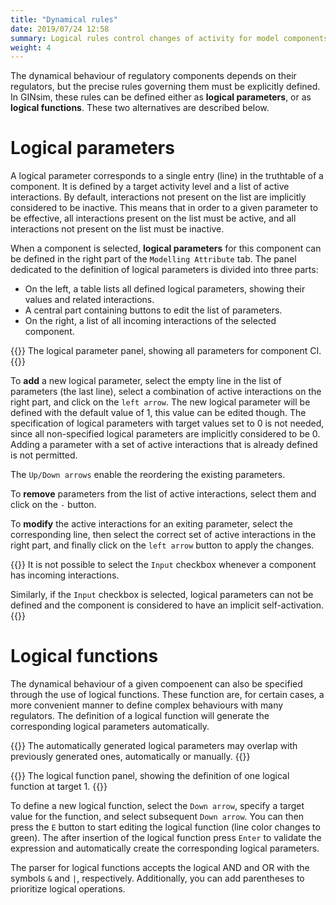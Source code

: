 ```yaml
---
title: "Dynamical rules"
date: 2019/07/24 12:58
summary: Logical rules control changes of activity for model components
weight: 4
---
```



The dynamical behaviour of regulatory components depends on their regulators,
but the precise rules governing them must be explicitly defined.
In GINsim, these rules can be defined either as **logical parameters**, or
as **logical functions**. These two alternatives are described below.


Logical parameters
==================

A logical parameter corresponds to a single entry (line) in the truthtable of a component.
It is defined by a target activity level and a list of active interactions.
By default, interactions not present on the list are implicitly considered to be inactive.
This means that in order to a given parameter to be effective,
all interactions present on the list must be active, and all interactions not
present on the list must be inactive.

When a component is selected, **logical parameters** for this component can be
defined in the right part of the ``Modelling Attribute`` tab. The panel dedicated
to the definition of logical parameters is divided into three parts:

* On the left, a table lists all defined logical parameters,
  showing their values and related interactions.
* A central part containing buttons to edit the list of parameters.
* On the right, a list of all incoming interactions of the selected component.

{{<fig src="configuredInteraction.png" title="Definition of non zero parameters for CI">}}
The logical parameter panel, showing all parameters for component CI.
{{</fig>}}

To **add** a new logical parameter, select the empty line in the list of parameters (the last line),
select a combination of active interactions on the right part, and click on the ``left arrow``.
The new logical parameter will be defined with the default value of 1, this value can be edited though.
The specification of logical parameters with target values set to 0 is not needed, since all non-specified logical parameters are implicitly considered to be 0.
Adding a parameter with a set of active interactions that is already defined is not permitted.


The ``Up/Down arrows`` enable the reordering the existing parameters.

To **remove** parameters from the list of active interactions, select them and click on the ``-`` button.

To **modify** the active interactions for an exiting parameter, select the corresponding line, then select the correct set of active interactions in the right part, and finally click on the ``left arrow`` button to apply the changes.

{{<notice warning>}}
It is not possible to select the ``Input`` checkbox
whenever a component has incoming interactions.

Similarly, if the ``Input`` checkbox is selected,
logical parameters can not be defined and the component
is considered to have an implicit self-activation.
{{</notice>}}



Logical functions
=================


The dynamical behaviour of a given compoenent can also be specified through the use of logical functions. These function are, for certain cases, a more convenient manner to define complex behaviours with many regulators.
The definition of a logical function will generate the corresponding logical parameters automatically.

{{<notice warning>}}
  The automatically generated logical parameters may overlap with previously generated ones, automatically or manually.
{{</notice>}}


{{<fig src="logical-functions.png" title="Definition of a logical function for CI">}}
The logical function panel, showing the definition of one logical function at target 1.
{{</fig>}}


To define a new logical function, select the ``Down arrow``, specify a target value for the function, and select subsequent ``Down arrow``.
You can then press the ``E`` button to start editing the logical function (line color changes to green).
The after insertion of the logical function press ``Enter`` to validate the expression and automatically create the corresponding logical parameters.

The parser for logical functions accepts the logical AND and OR with the symbols ``&`` and ``|``, respectively. Additionally, you can add parentheses to prioritize logical operations.



